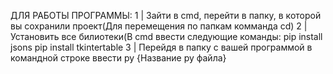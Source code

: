 ДЛЯ РАБОТЫ ПРОГРАММЫ:
1 | Зайти в cmd, перейти в папку, в которой вы сохранили проект(Для перемещения по папкам комманда cd)
2 | Установить все билиотеки(В cmd ввести следующие команды:
  pip install jsons
  pip install tkintertable
3 | Перейдя в папку с вашей программой в командной строке ввести py {Название py файла}
